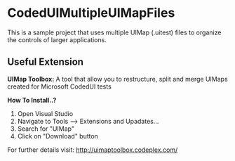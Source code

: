 # CodedUIMultipleUIMapFiles
This is a sample project that uses multiple UIMap (.uitest) files to organize the controls of larger applications.

## Useful Extension
<b>UIMap Toolbox:</b> A tool that allow you to restructure, split and merge UIMaps created for Microsoft CodedUI tests

<strong>How To Install..?</strong>

1. Open Visual Studio
2. Navigate to Tools --> Extensions and Upadates...
3. Search for "UIMap" 
4. Click on "Download" button

For further details visit: http://uimaptoolbox.codeplex.com/
